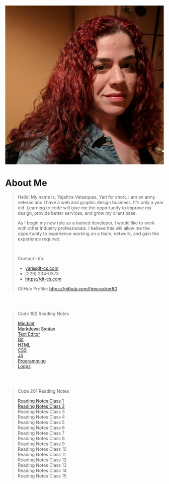 ![Yajahira Velazquez](102/273503247_10157974405905378_3031927852237666823_n.jpg "Yari")

# About Me 

> Hello! My name is, Yajahira Velazquez, Yari for short. I am an army veteran and I have a web and graphic design business. It's only a year old. Learning to code will give me the opportunity to improve my design, provide better services, and grow my client base.
>
> As I begin my new role as a trained developer, I would like to work with other industry professionals. I believe this will allow me the opportunity to experience working on a team, network, and gain the experience required.
>
> <br/>
>
> Contact info:
> - yari@dt-cs.com
> - (229) 234-0373
> - <https://dt-cs.com> 
>
> GitHub Profile: <https://github.com/firecracker80>

<br/><br/>
>Code 102 Reading Notes
>
>[Mindset](102/mindset.md) <br/>
[Markdown Syntax](102/markdown.md) <br/>
[Text Editor](102/editors.md)<br/>
[Git](102/git.md)<br/>
[HTML](102/html.md)<br/>
[CSS](102/css.md)<br/>
[JS](102/javascript.md)<br/>
[Programming](102/programming.md)<br/>
[Loops](102/loops.md)<br/>

<br/><br/>
>Code 201 Reading Notes
>
>[Reading Notes Class 1](201/class-01.md)<br/>
>[Reading Notes Class 2](201/class-02.md)<br/>
>Reading Notes Class 3<br/>
>Reading Notes Class 4<br/>
>Reading Notes Class 5<br/>
>Reading Notes Class 6<br/>
>Reading Notes Class 7<br/>
>Reading Notes Class 8<br/>
>Reading Notes Class 9<br/>
>Reading Notes Class 10<br/>
>Reading Notes Class 11<br/>
>Reading Notes Class 12<br/>
>Reading Notes Class 13<br/>
>Reading Notes Class 14<br/>
>Reading Notes Class 15<br/>
